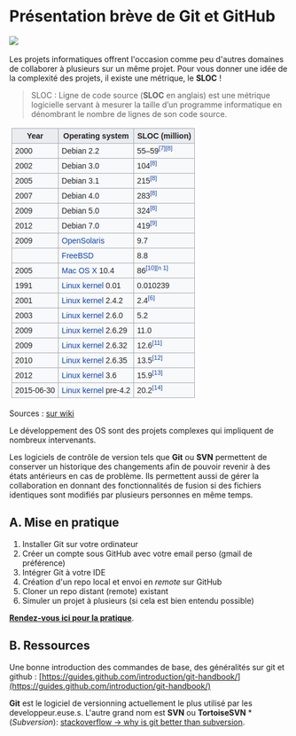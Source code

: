# Présentation brève de Git et GitHub

![](https://media.giphy.com/media/JpARDINaNZtIw5jfSC/giphy.gif)

Les projets informatiques offrent l'occasion comme peu d'autres domaines de collaborer à plusieurs sur un même projet. Pour vous donner une idée de la complexité des projets, il existe une métrique, le **SLOC** !

>SLOC : Ligne de code source (**SLOC** en anglais) est une métrique logicielle servant à mesurer la taille d’un programme informatique en dénombrant le nombre de lignes de son code source.

![img](images/sloc.png)

Sources : [sur wiki](https://en.wikipedia.org/wiki/Source_lines_of_code)

Le développement des OS sont des projets complexes qui impliquent de nombreux intervenants.

Les logiciels de contrôle de version tels que **Git** ou **SVN** permettent de conserver un historique des changements afin de pouvoir revenir à des états antérieurs en cas de problème. Ils permettent aussi de gérer la collaboration en donnant des fonctionnalités de fusion si des  fichiers identiques sont modifiés par plusieurs personnes en même temps.

## A. Mise en pratique

1. Installer Git sur votre ordinateur
2. Créer un compte sous GitHub avec votre email perso (gmail de préférence)
3. Intégrer Git à votre IDE
4. Création d'un repo local et envoi en *remote* sur GitHub
5. Cloner un repo distant (remote) existant
6. Simuler un projet à plusieurs (si cela est bien entendu possible)

**[Rendez-vous ici pour la pratique](exercices.md)**.

## B. Ressources

Une bonne introduction des commandes de base, des généralités sur git et github :
[https://guides.github.com/introduction/git-handbook/](https://guides.github.com/introduction/git-handbook/)

**Git** est le logiciel de versionning actuellement le plus utilisé par les developpeur.euse.s. L'autre grand nom est **SVN** ou **TortoiseSVN** *(*Subversion*): [stackoverflow -> why is git better than subversion](https://stackoverflow.com/questions/871/why-is-git-better-than-subversion).
